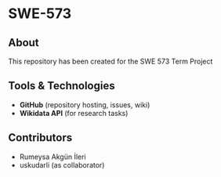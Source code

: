 # SWE-573

## About
This repository has been created for the SWE 573 Term Project

## Tools & Technologies
- **GitHub** (repository hosting, issues, wiki)
- **Wikidata API** (for research tasks)

## Contributors
- Rumeysa Akgün İleri  
- uskudarli (as collaborator)
